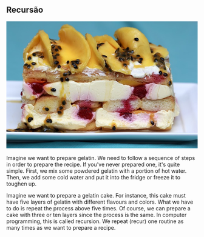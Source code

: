 ## Recursão

![](../assets/recursao.jpg)

Imagine we want to prepare gelatin. We need to follow a sequence of steps in order to prepare the recipe. If you've never prepared one, it's quite simple. First, we mix some powdered gelatin with a portion of hot water. Then, we add some cold water and put it into the fridge or freeze it to toughen up.

Imagine we want to prepare a gelatin cake. For instance, this cake must have five layers of gelatin with different flavours and colors. What we have to do is repeat the process above five times. Of course, we can prepare a cake with three or ten layers since the process is the same. In computer programming, this is called recursion. We repeat (recur) one routine as many times as we want to prepare a recipe.
